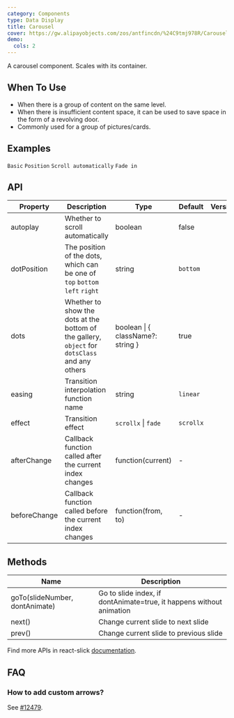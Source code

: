 ```yaml
---
category: Components
type: Data Display
title: Carousel
cover: https://gw.alipayobjects.com/zos/antfincdn/%24C9tmj978R/Carousel.svg
demo:
  cols: 2
---
```


A carousel component. Scales with its container.

## When To Use

- When there is a group of content on the same level.
- When there is insufficient content space, it can be used to save space in the form of a revolving door.
- Commonly used for a group of pictures/cards.

## Examples

<code src="./demo/basic.tsx">Basic</code>
<code src="./demo/position.tsx">Position</code>
<code src="./demo/autoplay.tsx">Scroll automatically</code>
<code src="./demo/fade.tsx">Fade in</code>

## API

| Property     | Description                                                                                    | Type                              | Default   | Version |
| ------------ | ---------------------------------------------------------------------------------------------- | --------------------------------- | --------- | ------- |
| autoplay     | Whether to scroll automatically                                                                | boolean                           | false     |         |
| dotPosition  | The position of the dots, which can be one of `top` `bottom` `left` `right`                    | string                            | `bottom`  |         |
| dots         | Whether to show the dots at the bottom of the gallery, `object` for `dotsClass` and any others | boolean \| { className?: string } | true      |         |
| easing       | Transition interpolation function name                                                         | string                            | `linear`  |         |
| effect       | Transition effect                                                                              | `scrollx` \| `fade`               | `scrollx` |         |
| afterChange  | Callback function called after the current index changes                                       | function(current)                 | -         |         |
| beforeChange | Callback function called before the current index changes                                      | function(from, to)                | -         |         |

## Methods

| Name                           | Description                                                          |
| ------------------------------ | -------------------------------------------------------------------- |
| goTo(slideNumber, dontAnimate) | Go to slide index, if dontAnimate=true, it happens without animation |
| next()                         | Change current slide to next slide                                   |
| prev()                         | Change current slide to previous slide                               |

Find more APIs in react-slick [documentation](https://react-slick.neostack.com/docs/api).

## FAQ

### How to add custom arrows?

See [#12479](https://github.com/ant-design/ant-design/issues/12479).
